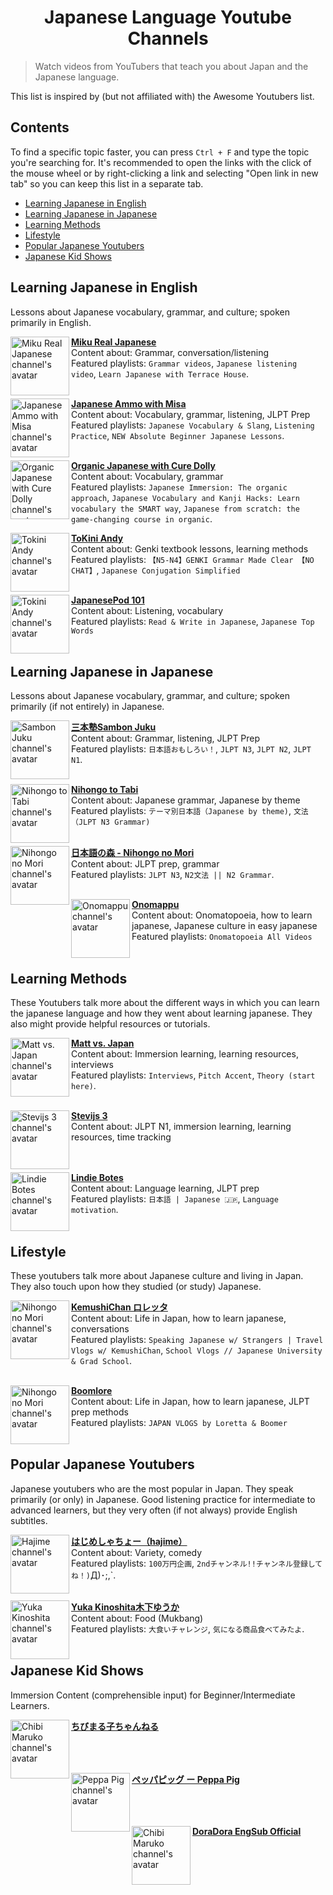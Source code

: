 <div align="center">
  	<h1>
    	Japanese Language Youtube Channels
  	</h1>
</div>

> Watch videos from YouTubers that teach you about Japan and the Japanese language.
> 
This list is inspired by (but not affiliated with) the Awesome Youtubers list.

## Contents

To find a specific topic faster, you can press `Ctrl + F` and type the topic you're searching for.
It's recommended to open the links with the click of the mouse wheel or by right-clicking a link and selecting "Open link in new tab" so you can keep this list in a separate tab.

- [Learning Japanese in English](#learning-japanese-in-english)
- [Learning Japanese in Japanese](#learning-japanese-in-japanese)
- [Learning Methods](#learning-methods)
- [Lifestyle](#lifestyle)
- [Popular Japanese Youtubers](#popular-japanese-youtubers)
- [Japanese Kid Shows](#japanese-kid-shows)

## Learning Japanese in English
Lessons about Japanese vocabulary, grammar, and culture; spoken primarily in English.

[<img align="left" height="94px" width="94px" alt="Miku Real Japanese channel's avatar" src="https://yt3.ggpht.com/ytc/AAUvwnhuOeHm_8L1ew5s4Mcv-XGXNeXh_XY4wF3dHlGw=s88-c-k-c0x00ffffff-no-rj"/>](https://www.youtube.com/channel/UCsQCbl3a9FtYvA55BxdzYiQ)

[**Miku Real Japanese**](https://www.youtube.com/channel/UCsQCbl3a9FtYvA55BxdzYiQ) </br>
Content about: Grammar, conversation/listening \
Featured playlists: `Grammar videos`, `Japanese listening video`, `Learn Japanese with Terrace House`.
</br></br>

[<img align="left" height="94px" width="94px" alt="Japanese Ammo with Misa channel's avatar" src="https://yt3.ggpht.com/ytc/AAUvwnimEO4eELYf13he27WWsCiKyO2HnvSak7yvwsnZjg=s88-c-k-c0x00ffffff-no-rj"/>](https://www.youtube.com/channel/UCBSyd8tXJoEJKIXfrwkPdbA)

[**Japanese Ammo with Misa**](https://www.youtube.com/channel/UCBSyd8tXJoEJKIXfrwkPdbA) </br>
Content about: Vocabulary, grammar, listening, JLPT Prep \
Featured playlists: `Japanese Vocabulary & Slang`, `Listening Practice`, `NEW Absolute Beginner Japanese Lessons`.
</br></br>

[<img align="left" height="94px" width="94px" alt="Organic Japanese with Cure Dolly channel's avatar" src="https://yt3.ggpht.com/ytc/AAUvwnjdpf3mu5YbxIiRXMPgf3nEy_vrgvUMzWoGfKemdA=s88-c-k-c0x00ffffff-no-rj"/>](https://www.youtube.com/channel/UCkdmU8hGK4Fg3LghTVtKltQ)

[**Organic Japanese with Cure Dolly**](https://www.youtube.com/channel/UCkdmU8hGK4Fg3LghTVtKltQ) </br>
Content about: Vocabulary, grammar \
Featured playlists: `Japanese Immersion: The organic approach`, `Japanese Vocabulary and Kanji Hacks: Learn vocabulary the SMART way`, `Japanese from scratch: the game-changing course in organic`.
</br>

[<img align="left" height="94px" width="94px" alt="Tokini Andy channel's avatar" src="https://yt3.ggpht.com/ytc/AAUvwniZbPeOhNUCg2Kr69do-Me3JS7o0Fw9GEBMh1gEXQ=s88-c-k-c0x00ffffff-no-rj"/>](https://www.youtube.com/channel/UCsHzgQRjPzOz_w4HSrNLIVw)

[**ToKini Andy**](https://www.youtube.com/channel/UCsHzgQRjPzOz_w4HSrNLIVw) </br>
Content about: Genki textbook lessons, learning methods \
Featured playlists: `【N5-N4】GENKI Grammar Made Clear 【NO CHAT】`, `Japanese Conjugation Simplified`
</br></br>

[<img align="left" height="94px" width="94px" alt="Tokini Andy channel's avatar" src="https://yt3.ggpht.com/ytc/AAUvwnh5IhyuDYj1f3VXSP_VsPHsV_dggBWHph6gXNNvlQ=s88-c-k-c0x00ffffff-no-rj"/>](https://www.youtube.com/user/japanesepod101)

[**JapanesePod 101**](https://www.youtube.com/user/japanesepod101) </br>
Content about: Listening, vocabulary \
Featured playlists: `Read & Write in Japanese`, `Japanese Top Words`
</br></br>

## Learning Japanese in Japanese
Lessons about Japanese vocabulary, grammar, and culture; spoken primarily (if not entirely) in Japanese.

[<img align="left" height="94px" width="94px" alt="Sambon Juku channel's avatar" src="https://yt3.ggpht.com/ytc/AAUvwngUqeuAcIS9FdwpA6dIGJ8I19yu4tUIfwKTwl-5Rg=s88-c-k-c0x00ffffff-no-rj"/>](https://www.youtube.com/channel/UC0ujXryUUwILURRKt9Eh7Nw)

[**三本塾Sambon Juku**](https://www.youtube.com/channel/UC0ujXryUUwILURRKt9Eh7Nw) </br>
Content about: Grammar, listening, JLPT Prep \
Featured playlists: `日本語おもしろい！`, `JLPT N3`, `JLPT N2`, `JLPT N1`.
</br></br>

[<img align="left" height="94px" width="94px" alt="Nihongo to Tabi channel's avatar" src="https://yt3.ggpht.com/ytc/AAUvwni3uE2lIdWJimQ-j4DdYazaPB6_-Khao8ejdou97A=s88-c-k-c0x00ffffff-no-rj"/>](https://www.youtube.com/channel/UCJUQG9V0DuccWVOw8ovzTsQ)

[**Nihongo to Tabi**](https://www.youtube.com/channel/UCJUQG9V0DuccWVOw8ovzTsQ) </br>
Content about: Japanese grammar, Japanese by theme \
Featured playlists: `テーマ別日本語（Japanese by theme)`, `文法（JLPT N3 Grammar)`
</br></br>

[<img align="left" height="94px" width="94px" alt="Nihongo no Mori channel's avatar" src="https://yt3.ggpht.com/ytc/AAUvwniBb7-wryq1FTyfIMmsPa_fDwin7-EmvspqM6ileQ=s88-c-k-c0x00ffffff-no-rj"/>](https://www.youtube.com/user/freejapaneselessons3)

[**日本語の森 - Nihongo no Mori**](https://www.youtube.com/user/freejapaneselessons3) </br>
Content about: JLPT prep, grammar \
Featured playlists: `JLPT N3`, `N2文法 || N2 Grammar`.
</br></br>

[<img align="left" height="94px" width="94px" alt="Onomappu channel's avatar" src="https://yt3.ggpht.com/ytc/AAUvwnhgcyrXjyFZXOno0pTyWi3eOqC9aULwh5jOZcBE=s88-c-k-c0x00ffffff-no-rj"/>](https://www.youtube.com/channel/UCLuymDHiOySsAQ9Nc-4NoEQ)

[**Onomappu**](https://www.youtube.com/channel/UCLuymDHiOySsAQ9Nc-4NoEQ) </br>
Content about: Onomatopoeia, how to learn japanese, Japanese culture in easy japanese \
Featured playlists: `Onomatopoeia All Videos`
</br></br>

## Learning Methods

These Youtubers talk more about the different ways in which you can learn the japanese language and how they went about learning japanese. They also might provide helpful resources or tutorials.

[<img align="left" height="94px" width="94px" alt="Matt vs. Japan channel's avatar" src="https://yt3.ggpht.com/ytc/AAUvwngYihjFRuXUb9Qd9V2jLyT_eQoSVKrHaFT3AeCrvQ=s88-c-k-c0x00ffffff-no-rj"/>](https://www.youtube.com/user/MATTvsJapan)

[**Matt vs. Japan**](https://www.youtube.com/user/MATTvsJapan) </br>
Content about: Immersion learning, learning resources, interviews \
Featured playlists: `Interviews`, `Pitch Accent`, `Theory (start here)`.
</br></br>

[<img align="left" height="94px" width="94px" alt="Stevijs 3 channel's avatar" src="https://yt3.ggpht.com/ytc/AAUvwnhjaJrLQh5uzdkyfsRxTf7UNIOTxAcNfvOyIO2f=s88-c-k-c0x00ffffff-no-rj"/>](https://www.youtube.com/channel/UChvJmlufoN1ObTY6-399HCA)

[**Stevijs 3**](https://www.youtube.com/channel/UChvJmlufoN1ObTY6-399HCA) </br>
Content about: JLPT N1, immersion learning, learning resources, time tracking 
</br></br></br>

[<img align="left" height="94px" width="94px" alt="Lindie Botes channel's avatar" src="https://yt3.ggpht.com/ytc/AAUvwnh1kUN2Ct2j_X3vvqWI3ucWc83IkaVjr4S3T6oIew=s88-c-k-c0x00ffffff-no-rj"/>](https://www.youtube.com/channel/UCjVwBKqRh8ckPWhfD5UDKcg)

[**Lindie Botes**](https://www.youtube.com/channel/UCjVwBKqRh8ckPWhfD5UDKcg) </br>
Content about: Language learning, JLPT prep \
Featured playlists: `日本語 | Japanese 🇯🇵`, `Language motivation`.
</br></br>

## Lifestyle
These youtubers talk more about Japanese culture and living in Japan. They also touch upon how they studied (or study) Japanese.

[<img align="left" height="94px" width="94px" alt="Nihongo no Mori channel's avatar" src="https://yt3.ggpht.com/ytc/AAUvwniaVZODdmRUvUOYXiZzCfia_sWLul6YtVX1_ZTDew=s88-c-k-c0x00ffffff-no-rj"/>](https://www.youtube.com/user/kemushichan)

[**KemushiChan ロレッタ**](https://www.youtube.com/user/kemushichan) </br>
Content about: Life in Japan, how to learn japanese, conversations \
Featured playlists: `Speaking Japanese w/ Strangers | Travel Vlogs w/ KemushiChan`, `School Vlogs // Japanese University & Grad School`.
</br></br>

[<img align="left" height="94px" width="94px" alt="Nihongo no Mori channel's avatar" src="https://yt3.ggpht.com/ytc/AAUvwnhjUs3SD6oSxtczjYtxBnWY7X1TlTlLun55auJA=s88-c-k-c0x00ffffff-no-rj"/>](https://www.youtube.com/channel/UCAZ3ETrKHKXxHg1OFQETtGA)

[**Boomlore**](https://www.youtube.com/channel/UCAZ3ETrKHKXxHg1OFQETtGA) </br>
Content about: Life in Japan, how to learn japanese, JLPT prep methods \
Featured playlists: `JAPAN VLOGS by Loretta & Boomer`
</br></br>

## Popular Japanese Youtubers
Japanese youtubers who are the most popular in Japan. They speak primarily (or only) in Japanese. Good listening practice for intermediate to advanced learners, but they very often (if not always) provide English subtitles.

[<img align="left" height="94px" width="94px" alt="Hajime channel's avatar" src="https://yt3.ggpht.com/ytc/AAUvwnhn4bKNuAouCXcmLNN27mFl9P_G0Gtx_IczG7BhGQ=s88-c-k-c0x00ffffff-no-rj"/>](https://www.youtube.com/channel/UCgMPP6RRjktV7krOfyUewqw)

[**はじめしゃちょー（hajime）**](https://www.youtube.com/channel/UCgMPP6RRjktV7krOfyUewqw) </br>
Content about: Variety, comedy \
Featured playlists: `100万円企画`, `2ndチャンネル!!チャンネル登録してね！)`Д)･;,`.
</br></br>

[<img align="left" height="94px" width="94px" alt="Yuka Kinoshita channel's avatar" src="https://yt3.ggpht.com/ytc/AAUvwngqZYtrs2e1u9gbjzgN5Ld_QTIZPNp29kd_UrmI=s88-c-k-c0x00ffffff-no-rj"/>](https://www.youtube.com/channel/UCFTVNLC7ysej-sD5lkLqNGA)

[**Yuka Kinoshita木下ゆうか**](https://www.youtube.com/channel/UCFTVNLC7ysej-sD5lkLqNGA) </br>
Content about: Food (Mukbang) \
Featured playlists: `大食いチャレンジ`, `気になる商品食べてみたよ`.
</br></br>

## Japanese Kid Shows 
Immersion Content (comprehensible input) for Beginner/Intermediate Learners. 

[<img align="left" height="94px" width="94px" alt="Chibi Maruko channel's avatar" src="https://yt3.ggpht.com/ytc/AKedOLSBMug41HY-1cM-ooJ-zPZfauOrUICY-YJ7qc3koQ=s176-c-k-c0x00ffffff-no-rj"/>](https://www.youtube.com/c/ChibiMarukoChannel/featured)

[**ちびまる子ちゃんねる**](https://www.youtube.com/c/ChibiMarukoChannel/featured) </br></br>
</br></br>

[<img align="left" height="94px" width="94px" alt="Peppa Pig channel's avatar" src="https://yt3.ggpht.com/ytc/AKedOLQ94-JBXhlVdIR-9E4arg4pBzVf3UGEht-yBPiKgw=s176-c-k-c0x00ffffff-no-rj"/>](https://www.youtube.com/channel/UCldXjuJ7Qg8wTNktOnVXkGw)

[**ペッパピッグ ー Peppa Pig**](https://www.youtube.com/channel/UCldXjuJ7Qg8wTNktOnVXkGw) </br></br>
</br></br>

[<img align="left" height="94px" width="94px" alt="Chibi Maruko channel's avatar" src="https://yt3.ggpht.com/ytc/AKedOLSSvU2txCs-dN_SIU4uFoJCymdxFtrwIhivIVOH=s176-c-k-c0x00ffffff-no-rj"/>](https://www.youtube.com/channel/UCfgW9rI3ss8ptILrbtXoRHQ)

[**DoraDora EngSub Official**](https://www.youtube.com/channel/UCfgW9rI3ss8ptILrbtXoRHQ) </br></br>
</br></br>
